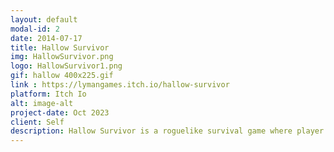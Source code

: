 ```yaml
---
layout: default
modal-id: 2
date: 2014-07-17
title: Hallow Survivor
img: HallowSurvivor.png
logo: HallowSurvivor1.png
gif: hallow 400x225.gif
link : https://lymangames.itch.io/hallow-survivor
platform: Itch Io
alt: image-alt
project-date: Oct 2023
client: Self
description: Hallow Survivor is a roguelike survival game where player needs to survive from waves of monsters and defeat the legendary Dracula. This game requires great focus because sometimes you might lose your weapon after killing an enemy. All assets were generated by AI. I worked on this game as sole programmer. 
---
```

